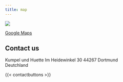 ```yaml
---
title: map
---
```


![](/uploads/map.png)

[Google Maps](https://maps.app.goo.gl/Tado4PkLB8r99nMU8)

## Contact us

Kumpel und Huette
Im Heidewinkel 30 
44267 Dortmund  
Deutchland

{{< contactbuttons >}}